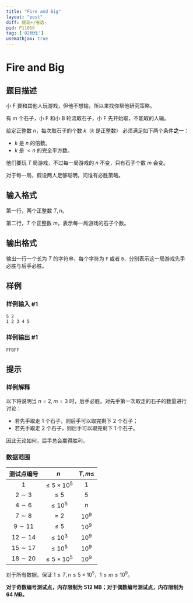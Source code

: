 ```yaml
---
title: "Fire and Big"
layout: "post"
diff: 提高+/省选-
pid: P11056
tag: ['O2优化']
usemathjax: true
---
```


# Fire and Big
## 题目描述

小 F 要和其他人玩游戏，但他不想输，所以来找你帮他研究策略。

有 $m$ 个石子，小 F 和小 B 轮流取石子，小 F 先开始取，不能取的人输。

给定正整数 $n$，每次取石子的个数 $k$（$k$ 是正整数） 必须满足如下两个条件**之一**：

- $k$ 是 $n$ 的倍数。
- $k$ 是 $<n$ 的完全平方数。

他们要玩 $T$ 局游戏，不过每一局游戏的 $n$ 不变，只有石子个数 $m$ 会变。

对于每一局，假设两人足够聪明，问谁有必胜策略。
## 输入格式

第一行，两个正整数 $T,n$。

第二行，$T$ 个正整数 $m$，表示每一局游戏的石子个数。
## 输出格式

输出一行一个长为 $T$ 的字符串，每个字符为 `F` 或者 `B`，分别表示这一局游戏先手必胜与后手必胜。
## 样例

### 样例输入 #1
```
5 2
1 2 3 4 5
```
### 样例输出 #1
```
FFBFF
```
## 提示

### 样例解释

以下将说明当 $n = 2, m = 3$ 时，后手必胜。对先手第一次取走的石子的数量进行讨论：

- 若先手取走 $1$ 个石子，则后手可以取完剩下 $2$ 个石子；
- 若先手取走 $2$ 个石子，则后手可以取完剩下 $1$ 个石子。

因此无论如何，后手总会赢得胜利。

### 数据范围

| 测试点编号 | $n$ | $T,m\le$ |
| :----------: | :----------: | :----------: |
| $1$ | $\le 5\times 10^5$ | $1$ |
| $2\sim 3$ | $\le 5$ | $5$ |
| $4\sim 6$ | $\le 10^5$ | $n$ |
| $7\sim 8$ | $=2$ | $10^9$ |
| $9\sim 11$ | $\le 5$ | $10^9$ |
| $12\sim 14$ | $\le 10^3$ | $10^9$ |
| $15\sim 17$ | $\le 10^5$ | $10^9$ |
| $18\sim 20$ | $\le 5\times 10^5$ | $10^9$ |

对于所有数据，保证 $1\le T,n\le 5\times 10^5$，$1\le m\le 10^9$。

**对于奇数编号测试点，内存限制为 $512\ \text{MB}$；对于偶数编号测试点，内存限制为 $64\ \text{MB}$。**
